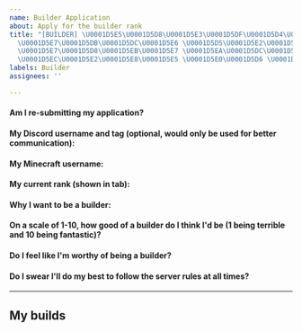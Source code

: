 ```yaml
---
name: Builder Application
about: Apply for the builder rank
title: "[BUILDER] \U0001D5E5\U0001D5D8\U0001D5E3\U0001D5DF\U0001D5D4\U0001D5D6\U0001D5D8
  \U0001D5E7\U0001D5DB\U0001D5DC\U0001D5E6 \U0001D5D5\U0001D5E2\U0001D5DF\U0001D5D7\U0001D5D8\U0001D5D7
  \U0001D5E7\U0001D5D8\U0001D5EB\U0001D5E7 \U0001D5EA\U0001D5DC\U0001D5E7\U0001D5DB
  \U0001D5EC\U0001D5E2\U0001D5E8\U0001D5E5 \U0001D5E0\U0001D5D6 \U0001D5E8\U0001D5E6\U0001D5D8\U0001D5E5\U0001D5E1\U0001D5D4\U0001D5E0\U0001D5D8"
labels: Builder
assignees: ''

---
```


<!--- If an application is declined, you may submit it again in 1 month. Make sure you have everything (/builder command in-game) before applying. If the application isn't responded to quickly, it may be because we want to give it some more time before making a decision. Be patient. --->

#### Am I re-submitting my application?
<!--- Write your answer below this line --->

#### My Discord username and tag (optional, would only be used for better communication):
<!--- Write your answer below this line --->

#### My Minecraft username:
<!--- Write your answer below this line --->

#### My current rank (shown in tab):
<!--- Write your answer below this line --->

#### Why I want to be a builder:
<!--- Write your answer below this line --->

#### On a scale of 1-10, how good of a builder do I think I'd be (1 being terrible and 10 being fantastic)?
<!--- Write your answer below this line --->

#### Do I feel like I'm worthy of being a builder?
<!--- Write your answer below this line --->

#### Do I swear I'll do my best to follow the server rules at all times?
<!--- Write your answer below this line --->
_____
## My builds
<!--- Click the button right below this text to upload the images here. Check the preview tab to make sure the formatting is right --->
<!--- Upload your photos below this line --->

